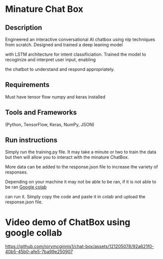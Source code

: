# Minature Chat Box

## Description

Engineered an interactive conversational AI chatbox using nlp techniques from scratch. Designed and trained a deep leaning model 

with LSTM architecture for intent classificiation. Trained the model to recoginize and interpret user input, enabling 

the chatbot to understand and respond appropriately.

## Requirements

Must have tensor flow numpy and keras installed

## Tools and Frameworks
(Python, TensorFlow, Keras, NumPy, JSON)

## Run instructions

Simply run the training.py file. It may take a minute or two to train the data but then will allow you to interact with the minature ChatBox. 

More data can be added to the response.json file to increase the variety of responses.

Depending on your machine it may not be able to be ran, if it is not able to be ran [Google colab](https://colab.research.google.com) 

can run it. Simply copy the code and paste it in colab and upload the response.json file.

# Video demo of ChatBox using google collab



https://github.com/rorymcginnis1/chat-box/assets/121205078/92a621f0-40b5-45b0-afe5-7ba99e250907

